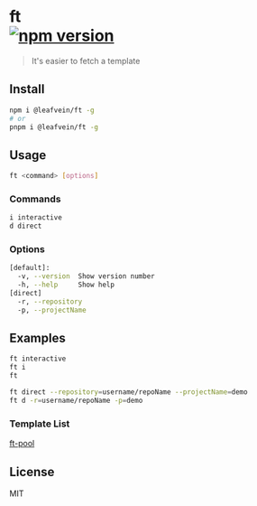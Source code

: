 # ft <br/> [![npm version](https://img.shields.io/npm/v/@leafvein/ft)](https://www.npmjs.com/package/@leafvein/ft)

> It's easier to fetch a template

## Install

```bash
npm i @leafvein/ft -g
# or
pnpm i @leafvein/ft -g
```

## Usage

```bash
ft <command> [options]
```

### Commands

```bash
i interactive
d direct
```

### Options

```bash
[default]:
  -v, --version  Show version number
  -h, --help     Show help
[direct]
  -r, --repository
  -p, --projectName

```

## Examples

```bash
ft interactive
ft i
ft

ft direct --repository=username/repoName --projectName=demo
ft d -r=username/repoName -p=demo
```

### Template List

[ft-pool](https://github.com/zealleaf/ft-pool)

## License

MIT
